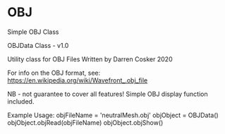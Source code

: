# OBJ
<p>
Simple OBJ Class

OBJData Class - v1.0

Utility class for OBJ Files
Written by Darren Cosker 2020

For info on the OBJ format, see:
    https://en.wikipedia.org/wiki/Wavefront_.obj_file

NB - not guarantee to cover all features! 
Simple OBJ display function included.
</p>
<p>
Example Usage:
    objFileName = 'neutralMesh.obj'
    objObject = OBJData()
    objObject.objRead(objFileName)
    objObject.objShow()    
</p>
